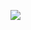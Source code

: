 <a href="https://wakatime.com"><img src="https://wakatime.com/share/@85523a2b-fc4c-4657-b191-d514f101de5f/f2c9da88-cf2a-4089-9729-96c75c8f5c83.png" /></a>

